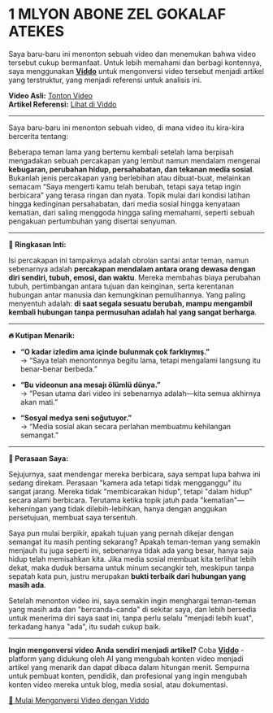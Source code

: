 # 1 MLYON ABONE ZEL GOKALAF ATEKES

Saya baru-baru ini menonton sebuah video dan menemukan bahwa video tersebut cukup bermanfaat. Untuk lebih memahami dan berbagi kontennya, saya menggunakan **[Viddo](https://viddo.pro/)** untuk mengonversi video tersebut menjadi artikel yang terstruktur, yang menjadi referensi untuk analisis ini.

**Video Asli:** [Tonton Video](https://www.youtube.com/watch?v=EGKPeL4YxZA)  
**Artikel Referensi:** [Lihat di Viddo](https://viddo.pro/zh/video-result/0d6a8c91-bbfb-4cae-9993-ceca9fb7e854)

---

Saya baru-baru ini menonton sebuah video, di mana video itu kira-kira bercerita tentang:

Beberapa teman lama yang bertemu kembali setelah lama berpisah mengadakan sebuah percakapan yang lembut namun mendalam mengenai **kebugaran, perubahan hidup, persahabatan, dan tekanan media sosial**. Bukanlah jenis percakapan yang berlebihan atau dibuat-buat, melainkan semacam “Saya mengerti kamu telah berubah, tetapi saya tetap ingin berbicara” yang terasa ringan dan nyata. Topik mulai dari kondisi latihan hingga kedinginan persahabatan, dari media sosial hingga kenyataan kematian, dari saling menggoda hingga saling memahami, seperti sebuah pengakuan pertumbuhan yang disertai senyuman.

---

**🌟 Ringkasan Inti:**

Isi percakapan ini tampaknya adalah obrolan santai antar teman, namun sebenarnya adalah **percakapan mendalam antara orang dewasa dengan diri sendiri, tubuh, emosi, dan waktu**. Mereka membahas biaya perubahan tubuh, pertimbangan antara tujuan dan keinginan, serta kerentanan hubungan antar manusia dan kemungkinan pemulihannya. Yang paling menyentuh adalah: **di saat segala sesuatu berubah, mampu mengambil kembali hubungan tanpa permusuhan adalah hal yang sangat berharga**.

---

**🔥 Kutipan Menarik:**

- **“O kadar izledim ama içinde bulunmak çok farklıymış.”**  
  → “Saya telah menontonnya begitu lama, tetapi mengalami langsung itu benar-benar berbeda.”

- **“Bu videonun ana mesajı ölümlü dünya.”**  
  → “Pesan utama dari video ini sebenarnya adalah—kita semua akhirnya akan mati.”

- **“Sosyal medya seni soğutuyor.”**  
  → “Media sosial akan secara perlahan membuatmu kehilangan semangat.”

---

**🧠 Perasaan Saya:**

Sejujurnya, saat mendengar mereka berbicara, saya sempat lupa bahwa ini sedang direkam. Perasaan "kamera ada tetapi tidak mengganggu" itu sangat jarang. Mereka tidak "membicarakan hidup", tetapi "dalam hidup" secara alami berbicara. Terutama ketika topik jatuh pada "kematian"—keheningan yang tidak dilebih-lebihkan, hanya dengan anggukan persetujuan, membuat saya tersentuh.

Saya pun mulai berpikir, apakah tujuan yang pernah dikejar dengan semangat itu masih penting sekarang? Apakah teman-teman yang semakin menjauh itu juga seperti ini, sebenarnya tidak ada yang besar, hanya saja hidup telah memisahkan kita. Jika media sosial membuat kita terlihat lebih dekat, maka duduk bersama untuk minum secangkir teh, meskipun tanpa sepatah kata pun, justru merupakan **bukti terbaik dari hubungan yang masih ada**.

Setelah menonton video ini, saya semakin ingin menghargai teman-teman yang masih ada dan "bercanda-canda" di sekitar saya, dan lebih bersedia untuk menerima diri saya saat ini, tanpa perlu selalu "menjadi lebih kuat", terkadang hanya "ada", itu sudah cukup baik.

---

**Ingin mengonversi video Anda sendiri menjadi artikel?** Coba **[Viddo](https://viddo.pro/)** - platform yang didukung oleh AI yang mengubah konten video menjadi artikel yang menarik dan dapat dibaca dalam hitungan menit. Sempurna untuk pembuat konten, pendidik, dan profesional yang ingin mengubah konten video mereka untuk blog, media sosial, atau dokumentasi.

[🚀 Mulai Mengonversi Video dengan Viddo](https://viddo.pro/)